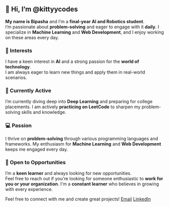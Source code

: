 ## 👋 Hi, I’m @kittyycodes

**My name is Bipasha** and I’m a **final-year AI and Robotics student**.  
I’m passionate about **problem-solving** and eager to engage with it **daily**. I specialize in **Machine Learning** and **Web Development**, and I enjoy working on these areas every day.

### 👀 Interests
I have a keen interest in **AI** and a strong passion for the **world of technology**.  
I am always eager to learn new things and apply them in real-world scenarios.

### 🌱 Currently Active
I’m currently diving deep into **Deep Learning** and preparing for college placements. I am actively **practicing on LeetCode** to sharpen my problem-solving skills and knowledge.

### 💻 Passion
I thrive on **problem-solving** through various programming languages and frameworks. My enthusiasm for **Machine Learning** and **Web Development** keeps me engaged every day.

### 🚀 Open to Opportunities
I’m a **keen learner** and always looking for new opportunities.  
Feel free to reach out if you're looking for someone enthusiastic to **work for you or your organization**. I'm a **constant learner** who believes in growing with every experience.

Feel free to connect with me and create great projects!
[Email](bipasha.mohanty.14@gmail.com)
[LinkedIn](www.linkedin.com/in/contactbipasha)
